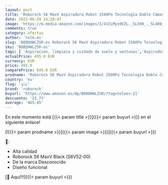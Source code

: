 ```yaml
---
layout: post
title: 'Roborock S6 MaxV Aspiradora Robot 2500Pa Tecnología Doble Cámara 120° Superficie 250m² Bandeja Polvo Bandeja Agua Programable App y Alexa Negro  R100006 '
date: 2022-06-29 14:28:47
image: 'https://m.media-amazon.com/images/I/41CLMys0EZL._SL500_._SL400_.jpg'
comments: true
category: ofertas
author: 'tole.es'
slug: 'B08DHWLZSR-es Roborock S6 MaxV Aspiradora Robot 2500Pa Tecnología Doble...'
sku: 'B08DHWLZSR-es'
tags: [ 'Aspiración, limpieza y cuidado de suelo y ventanas','Aspiradoras','Electrónica','Hogar y cocina','Robots aspiradores','alexa','roborock','🇪🇸', ]
actualPrice: 495.0 EUR
currency: EUR
price: 495.0
comparePrice: 649.0 EUR
prodname: 'Roborock S6 MaxV Aspiradora Robot 2500Pa Tecnología Doble Cámara 120° Superficie 250m² Bandeja Polvo Bandeja Agua Programable App y Alexa Negro  R100006 '
country: 'es'
flag: '🇪🇸'
brand: 'roborock'
buyurl: 'https://www.amazon.es/dp/B08DHWLZSR/?tag=tolees-21'
descuento: '23.73'
average: '465.45'
---
```


En este momento está [{{< param title >}}]({{< param buyurl >}}) en el siguiente enlace!

[![{{< param prodname >}}]({{< param image >}})]({{< param buyurl >}})

🔎:

- Alta calidad
- Roborock S6 MaxV Black (S6V52-00)
- De la marca Desconocido
- Diseño funcional

[🛒 Aquí!!!]({{< param buyurl >}})
